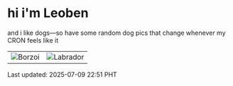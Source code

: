 # hi i'm Leoben

and i like dogs—so have some random dog pics that change whenever my CRON feels like it

|  |  |
|--------|----------|
| ![Borzoi](https://random-dog-vercel.vercel.app/api/random-borzoi?v=1752072665) | ![Labrador](https://random-dog-vercel.vercel.app/api/random-labrador?v=1752072665) |

Last updated: 2025-07-09 22:51 PHT
